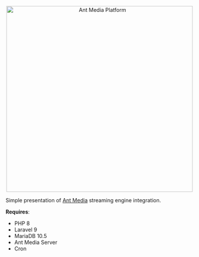 <p align="center">
    <img src="https://user-images.githubusercontent.com/37839337/168480582-5cf97585-f06f-44e5-88c6-027f435f9eb8.png" width="500" alt="Ant Media Platform">
</p>

Simple presentation of [Ant Media](https://antmedia.io/) streaming engine integration.

**Requires**:
- PHP 8
- Laravel 9
- MariaDB 10.5
- Ant Media Server
- Cron
